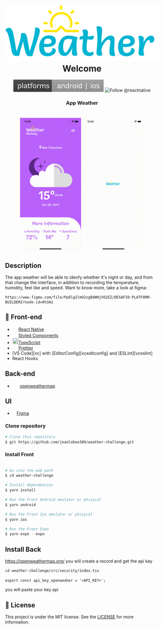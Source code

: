 <h1 align="center">
    <img alt="Weather logo" src="https://github.com/joaolobao380/weather-challenge/blob/assets/LogoBlue.svg" />
    <br>
     Welcome
</h1>

<p align="center">
    <img src="https://github.com/joaolobao380/weather-challenge/blob/assets/Platforms.svg" alt="Working in platform ios and android" />
    <img src="https://img.shields.io/npm/l/@react-native-picker/picker.svg" alt="Follow @reactnative" />
</p>



<h3 align="center">
  App Weather
</h3>




<h1 align="center">
    <img alt="Proffy" src="https://github.com/joaolobao380/weather-challenge/blob/assets/screencap-2021-06-28T035613.767Z.gif" width="200px" />
     <img alt="Proffy" src="https://github.com/joaolobao380/weather-challenge/blob/assets/screencap-2021-06-28T035803.224Z.gif" width="200px" />
</h1>

## Description

  The app weather will be able to idenfy whether it's night or day, and from that change the interface, in addition to recording the temperature, humidity, feel like and speed. Want to know more, take a look at figma: 
    
    https://www.figma.com/file/PpOlg2lmO2zgBdWHjVO2EZ/DESAFIO-PLATFORM-BUILDERS?node-id=0%3A1
   


## :rocket: Front-end
-   <img src="https://reactnative.dev/img/header_logo.svg" width="20px" height="15px">[React Native](https://reactnative.dev/)
-   <img src="https://styled-components.com/logo.png" width="20px" height="17px">[Styled Components](https://github.com/styled-components/styled-components)
-   <img src="https://upload.wikimedia.org/wikipedia/commons/thumb/4/4c/Typescript_logo_2020.svg/512px-Typescript_logo_2020.svg.png" width="20px" height="20px">[TypeScript](https://www.typescriptlang.org/)
-   <img src="https://prettier.io/icon.png" width="20px" height="15px">[Prettier](https://prettier.io/)
-   [VS Code][vc] with [EditorConfig][vceditconfig] and [ESLint][vceslint]
-   React Hooks

##  Back-end
-   <img src="https://openweathermap.org/themes/openweathermap/assets/img/logo_white_cropped.png" width="20px" height="15px"> [openweathermap](https://openweathermap.org/)


##  UI
-   <img src="https://upload.wikimedia.org/wikipedia/commons/thumb/3/33/Figma-logo.svg/400px-Figma-logo.svg.png" width="10px" height="15px"> [Figma](https://www.figma.com/file/PpOlg2lmO2zgBdWHjVO2EZ/DESAFIO-PLATFORM-BUILDERS?node-id=0%3A1)




### Clone repository
```bash
# Clone this repository
$ git https://github.com/joaolobao380/weather-challenge.git
```


### Install Front
```bash

# Go into the web path
$ cd weather-challenge
```
```bash
# Install dependencies
$ yarn install
```
```bash
# Run the Front Android emulator or phisycal
$ yarn android
```
```bash
# Run the Front Ios emulator or phisycal
$ yarn ios
```
```bash
# Run the Front Expo
$ yarn expo - expo
```

## Install Back
  https://openweathermap.org/ you will create a record and get the api key
    
    cd weather-challenge/src/security/index.tsx
    
    export const api_key_openweaher = '<API_KEY>';
    
  you will paste your key api
    

## :memo: License

This project is under the MIT license. See the [LICENSE](LICENSE) for more information.
